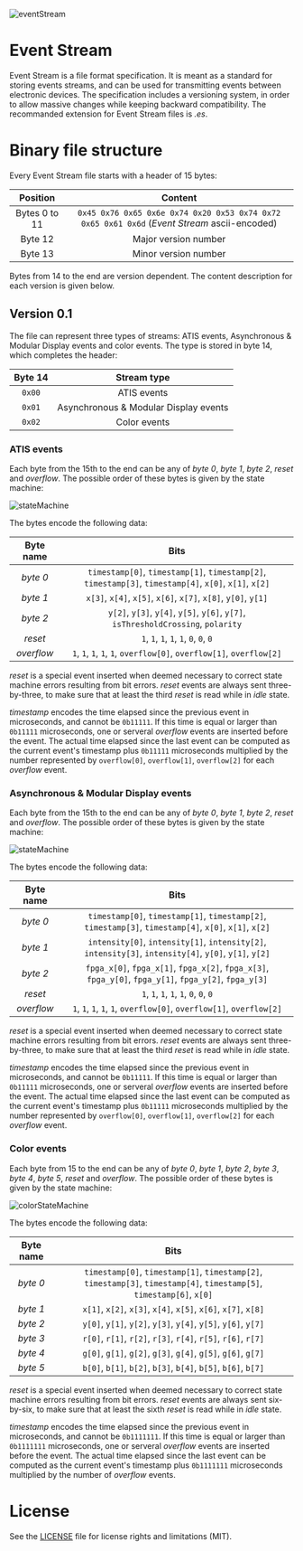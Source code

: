 ![eventStream](eventStreamBanner.png "The Event Stream banner")

# Event Stream

Event Stream is a file format specification. It is meant as a standard for storing events streams, and can be used for transmitting events between electronic devices. The specification includes a versioning system, in order to allow massive changes while keeping backward compatibility. The recommanded extension for Event Stream files is *.es*.

# Binary file structure

Every Event Stream file starts with a header of 15 bytes:

| Position      | Content                                                                                      |
|:-------------:|:--------------------------------------------------------------------------------------------:|
| Bytes 0 to 11 | `0x45 0x76 0x65 0x6e 0x74 0x20 0x53 0x74 0x72 0x65 0x61 0x6d` (_Event Stream_ ascii-encoded) |
| Byte 12       | Major version number                                                                         |
| Byte 13       | Minor version number                                                                         |

Bytes from 14 to the end are version dependent. The content description for each version is given below.

## Version 0.1

The file can represent three types of streams: ATIS events, Asynchronous & Modular Display events and color events. The type is stored in byte 14, which completes the header:

| Byte 14 | Stream type                |
|:-------:|:--------------------------:|
| `0x00`  | ATIS events                |
| `0x01`  | Asynchronous & Modular Display events |
| `0x02`  | Color events               |

### ATIS events

Each byte from the 15th to the end can be any of _byte 0_, _byte 1_, _byte 2_, _reset_ and _overflow_. The possible order of these bytes is given by the state machine:

![stateMachine](stateMachine.png "State machine")

The bytes encode the following data:

| Byte name  | Bits                                                                                                   |
|:----------:|:------------------------------------------------------------------------------------------------------:|
| _byte 0_   | `timestamp[0]`, `timestamp[1]`, `timestamp[2]`, `timestamp[3]`, `timestamp[4]`, `x[0]`, `x[1]`, `x[2]` |
| _byte 1_   | `x[3]`, `x[4]`, `x[5]`, `x[6]`, `x[7]`, `x[8]`, `y[0]`, `y[1]`                                         |
| _byte 2_   | `y[2]`, `y[3]`, `y[4]`, `y[5]`, `y[6]`, `y[7]`, `isThresholdCrossing`, `polarity`                      |
| _reset_    | `1`, `1`, `1`, `1`, `1`, `0`, `0`, `0`                                                                 |
| _overflow_ | `1`, `1`, `1`, `1`, `1`, `overflow[0]`, `overflow[1]`, `overflow[2]`                                   |

_reset_ is a special event inserted when deemed necessary to correct state machine errors resulting from bit errors. _reset_ events are always sent three-by-three, to make sure that at least the third _reset_ is read while in _idle_ state.

_timestamp_ encodes the time elapsed since the previous event in microseconds, and cannot be `0b11111`. If this time is equal or larger than `0b11111` microseconds, one or serveral _overflow_ events are inserted before the event. The actual time elapsed since the last event can be computed as the current event's timestamp plus `0b11111` microseconds multiplied by the number represented by `overflow[0]`, `overflow[1]`, `overflow[2]` for each _overflow_ event.

### Asynchronous & Modular Display events

Each byte from the 15th to the end can be any of _byte 0_, _byte 1_, _byte 2_, _reset_ and _overflow_. The possible order of these bytes is given by the state machine:

![stateMachine](stateMachine.png "State machine")

The bytes encode the following data:

| Byte name  | Bits                                                                                                   |
|:----------:|:------------------------------------------------------------------------------------------------------:|
| _byte 0_   | `timestamp[0]`, `timestamp[1]`, `timestamp[2]`, `timestamp[3]`, `timestamp[4]`, `x[0]`, `x[1]`, `x[2]` |
| _byte 1_   | `intensity[0]`, `intensity[1]`, `intensity[2]`, `intensity[3]`, `intensity[4]`, `y[0]`, `y[1]`, `y[2]` |
| _byte 2_   | `fpga_x[0]`, `fpga_x[1]`, `fpga_x[2]`, `fpga_x[3]`, `fpga_y[0]`, `fpga_y[1]`, `fpga_y[2]`, `fpga_y[3]`|
| _reset_    | `1`, `1`, `1`, `1`, `1`, `0`, `0`, `0`                                                                 |
| _overflow_ | `1`, `1`, `1`, `1`, `1`, `overflow[0]`, `overflow[1]`, `overflow[2]`                                   |

_reset_ is a special event inserted when deemed necessary to correct state machine errors resulting from bit errors. _reset_ events are always sent three-by-three, to make sure that at least the third _reset_ is read while in _idle_ state.

_timestamp_ encodes the time elapsed since the previous event in microseconds, and cannot be `0b11111`. If this time is equal or larger than `0b11111` microseconds, one or serveral _overflow_ events are inserted before the event. The actual time elapsed since the last event can be computed as the current event's timestamp plus `0b11111` microseconds multiplied by the number represented by `overflow[0]`, `overflow[1]`, `overflow[2]` for each _overflow_ event.

### Color events

Each byte from 15 to the end can be any of _byte 0_, _byte 1_, _byte 2_, _byte 3_, _byte 4_, _byte 5_, _reset_ and _overflow_. The possible order of these bytes is given by the state machine:

![colorStateMachine](colorStateMachine.png "Color state machine")

The bytes encode the following data:

| Byte name  | Bits                                                                                                                   |
|:----------:|:----------------------------------------------------------------------------------------------------------------------:|
| _byte 0_   | `timestamp[0]`, `timestamp[1]`, `timestamp[2]`, `timestamp[3]`, `timestamp[4]`, `timestamp[5]`, `timestamp[6]`, `x[0]` |
| _byte 1_   | `x[1]`, `x[2]`, `x[3]`, `x[4]`, `x[5]`, `x[6]`, `x[7]`, `x[8]`                                                         |
| _byte 2_   | `y[0]`, `y[1]`, `y[2]`, `y[3]`, `y[4]`, `y[5]`, `y[6]`, `y[7]`                                                         |
| _byte 3_   | `r[0]`, `r[1]`, `r[2]`, `r[3]`, `r[4]`, `r[5]`, `r[6]`, `r[7]`                                                         |
| _byte 4_   | `g[0]`, `g[1]`, `g[2]`, `g[3]`, `g[4]`, `g[5]`, `g[6]`, `g[7]`                                                         |
| _byte 5_   | `b[0]`, `b[1]`, `b[2]`, `b[3]`, `b[4]`, `b[5]`, `b[6]`, `b[7]`                                                         |

_reset_ is a special event inserted when deemed necessary to correct state machine errors resulting from bit errors. _reset_ events are always sent six-by-six, to make sure that at least the sixth _reset_ is read while in _idle_ state.

_timestamp_ encodes the time elapsed since the previous event in microseconds, and cannot be `0b1111111`. If this time is equal or larger than `0b1111111` microseconds, one or serveral _overflow_ events are inserted before the event. The actual time elapsed since the last event can be computed as the current event's timestamp plus `0b1111111` microseconds multiplied by the number of _overflow_ events.

# License

See the [LICENSE](LICENSE.md) file for license rights and limitations (MIT).

